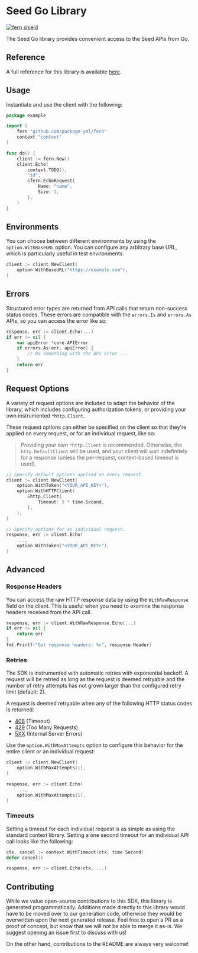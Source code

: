 # Seed Go Library

[![fern shield](https://img.shields.io/badge/%F0%9F%8C%BF-Built%20with%20Fern-brightgreen)](https://buildwithfern.com?utm_source=github&utm_medium=github&utm_campaign=readme&utm_source=Seed%2FGo)

The Seed Go library provides convenient access to the Seed APIs from Go.

## Reference

A full reference for this library is available [here](./reference.md).

## Usage

Instantiate and use the client with the following:

```go
package example

import (
    fern "github.com/package-yml/fern"
    context "context"
)

func do() {
    client := fern.New()
    client.Echo(
        context.TODO(),
        "id",
        &fern.EchoRequest{
            Name: "name",
            Size: 1,
        },
    )
}
```

## Environments

You can choose between different environments by using the `option.WithBaseURL` option. You can configure any arbitrary base
URL, which is particularly useful in test environments.

```go
client := client.NewClient(
    option.WithBaseURL("https://example.com"),
)
```

## Errors

Structured error types are returned from API calls that return non-success status codes. These errors are compatible
with the `errors.Is` and `errors.As` APIs, so you can access the error like so:

```go
response, err := client.Echo(...)
if err != nil {
    var apiError *core.APIError
    if errors.As(err, apiError) {
        // Do something with the API error ...
    }
    return err
}
```

## Request Options

A variety of request options are included to adapt the behavior of the library, which includes configuring
authorization tokens, or providing your own instrumented `*http.Client`.

These request options can either be
specified on the client so that they're applied on every request, or for an individual request, like so:

> Providing your own `*http.Client` is recommended. Otherwise, the `http.DefaultClient` will be used,
> and your client will wait indefinitely for a response (unless the per-request, context-based timeout
> is used).

```go
// Specify default options applied on every request.
client := client.NewClient(
    option.WithToken("<YOUR_API_KEY>"),
    option.WithHTTPClient(
        &http.Client{
            Timeout: 5 * time.Second,
        },
    ),
)

// Specify options for an individual request.
response, err := client.Echo(
    ...,
    option.WithToken("<YOUR_API_KEY>"),
)
```

## Advanced

### Response Headers

You can access the raw HTTP response data by using the `WithRawResponse` field on the client. This is useful
when you need to examine the response headers received from the API call.

```go
response, err := client.WithRawResponse.Echo(...)
if err != nil {
    return err
}
fmt.Printf("Got response headers: %v", response.Header)
```

### Retries

The SDK is instrumented with automatic retries with exponential backoff. A request will be retried as long
as the request is deemed retryable and the number of retry attempts has not grown larger than the configured
retry limit (default: 2).

A request is deemed retryable when any of the following HTTP status codes is returned:

- [408](https://developer.mozilla.org/en-US/docs/Web/HTTP/Status/408) (Timeout)
- [429](https://developer.mozilla.org/en-US/docs/Web/HTTP/Status/429) (Too Many Requests)
- [5XX](https://developer.mozilla.org/en-US/docs/Web/HTTP/Status/500) (Internal Server Errors)

Use the `option.WithMaxAttempts` option to configure this behavior for the entire client or an individual request:

```go
client := client.NewClient(
    option.WithMaxAttempts(1),
)

response, err := client.Echo(
    ...,
    option.WithMaxAttempts(1),
)
```

### Timeouts

Setting a timeout for each individual request is as simple as using the standard context library. Setting a one second timeout for an individual API call looks like the following:

```go
ctx, cancel := context.WithTimeout(ctx, time.Second)
defer cancel()

response, err := client.Echo(ctx, ...)
```

## Contributing

While we value open-source contributions to this SDK, this library is generated programmatically.
Additions made directly to this library would have to be moved over to our generation code,
otherwise they would be overwritten upon the next generated release. Feel free to open a PR as
a proof of concept, but know that we will not be able to merge it as-is. We suggest opening
an issue first to discuss with us!

On the other hand, contributions to the README are always very welcome!
